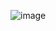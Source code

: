![image](https://user-images.githubusercontent.com/92051961/189171162-a1de364f-4de6-4312-b59b-f941c26ed15f.png)
